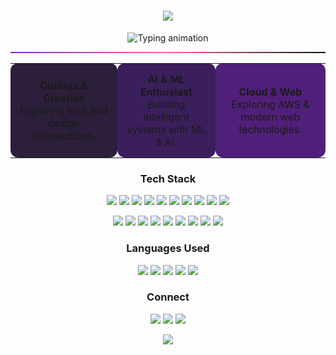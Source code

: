 <h1 align="center">
  <img src="https://img.shields.io/badge/Hi,_I'm_Keerthishree-%237B2CBF?style=for-the-badge&logoColor=white&labelColor=7209B7"/>
</h1>

<p align="center">
  <img src="https://readme-typing-svg.herokuapp.com?font=Poppins&weight=500&size=22&duration=3000&pause=1200&color=BD93F9&center=true&vCenter=true&width=500&lines=Machine+Learning+%7C+Cloud+%7C+AI;Creating+Intelligent+and+Elegant+Solutions;Exploring+the+Art+of+Computation" alt="Typing animation"/>
</p>

<p align="center">
  <hr style="border:0;height:2px;background:linear-gradient(90deg, #7B2CBF, #FF6BA1, #0D1117); width:100%;">
</p>

<table align="center">
<tr>
<td align="center" style="background:#2c1f3b; border-radius:12px; padding:15px; margin:5px;">
<b>Curious & Creative</b><br>Exploring tech and design intersections.
</td>
<td align="center" style="background:#3b1f5c; border-radius:12px; padding:15px; margin:5px;">
<b>AI & ML Enthusiast</b><br>Building intelligent systems with ML & AI.
</td>
<td align="center" style="background:#501f7a; border-radius:12px; padding:15px; margin:5px;">
<b>Cloud & Web</b><br>Exploring AWS & modern web technologies.
</td>
</tr>
</table>


<h3 align="center">Tech Stack</h3>

<p align="center">
  <img src="https://img.shields.io/badge/-Python-2E0249?style=for-the-badge&logo=python&logoColor=white"/>
  <img src="https://img.shields.io/badge/-Java-5A189A?style=for-the-badge&logo=java&logoColor=white"/>
  <img src="https://img.shields.io/badge/-C-6A0572?style=for-the-badge&logo=c&logoColor=white"/>
  <img src="https://img.shields.io/badge/-C++-7B2CBF?style=for-the-badge&logo=c%2B%2B&logoColor=white"/>
  <img src="https://img.shields.io/badge/-HTML-F72585?style=for-the-badge&logo=html5&logoColor=white"/>
  <img src="https://img.shields.io/badge/-CSS-B5179E?style=for-the-badge&logo=css3&logoColor=white"/>
  <img src="https://img.shields.io/badge/-JavaScript-7209B7?style=for-the-badge&logo=javascript&logoColor=white"/>
  <img src="https://img.shields.io/badge/-Node.js-560BAD?style=for-the-badge&logo=node.js&logoColor=white"/>
  <img src="https://img.shields.io/badge/-AWS-3A0CA3?style=for-the-badge&logo=amazonaws&logoColor=white"/>
  <img src="https://img.shields.io/badge/-Advanced+Excel-9D4EDD?style=for-the-badge&logo=microsoftexcel&logoColor=white"/> 
</p>

<p align="center">
  <img src="https://img.shields.io/badge/TensorFlow-302b63?style=for-the-badge&logo=tensorflow&logoColor=ffb6c1"/>
  <img src="https://img.shields.io/badge/PyTorch-5a189a?style=for-the-badge&logo=pytorch&logoColor=ffb6c1"/>
  <img src="https://img.shields.io/badge/NumPy-5a189a?style=for-the-badge&logo=numpy&logoColor=white"/>
  <img src="https://img.shields.io/badge/Pandas-9d4edd?style=for-the-badge&logo=pandas&logoColor=white"/>
  <img src="https://img.shields.io/badge/Plotly-7b2cbf?style=for-the-badge&logo=plotly&logoColor=white"/>
  <img src="https://img.shields.io/badge/Matplotlib-6a0572?style=for-the-badge&logo=matplotlib&logoColor=white"/>
  <img src="https://img.shields.io/badge/Seaborn-7209B7?style=for-the-badge&logo=seaborn&logoColor=white"/>
  <img src="https://img.shields.io/badge/SQL-560BAD?style=for-the-badge&logo=mysql&logoColor=white"/>
  <img src="https://img.shields.io/badge/NoSQL-3A0CA3?style=for-the-badge&logo=mongodb&logoColor=white"/>
</p>

<h3 align="center">Languages Used</h3>

<p align="center">
  <img src="https://img.shields.io/badge/Python-2E0249?style=for-the-badge&logo=python&logoColor=white"/>
  <img src="https://img.shields.io/badge/Java-5A189A?style=for-the-badge&logo=java&logoColor=white"/>
  <img src="https://img.shields.io/badge/-C-6A0572?style=for-the-badge&logo=c&logoColor=white"/>
  <img src="https://img.shields.io/badge/C++-7B2CBF?style=for-the-badge&logo=c%2B%2B&logoColor=white"/>
  <img src="https://img.shields.io/badge/JavaScript-7209B7?style=for-the-badge&logo=javascript&logoColor=white"/>
</p>

<h3 align="center">Connect</h3>

<p align="center">
  <a href="https://www.linkedin.com/in/keerthishreekesavan/" target="_blank"><img src="https://img.shields.io/badge/LinkedIn-2f0743?style=for-the-badge&logo=linkedin&logoColor=ffb6c1"/></a>
  <a href="mailto:keerthishreekesavan@gmail.com"><img src="https://img.shields.io/badge/Email-5a189a?style=for-the-badge&logo=gmail&logoColor=ffb6c1"/></a>
  <a href="https://github.com/Keerthishreekesavan"><img src="https://img.shields.io/badge/GitHub-302b63?style=for-the-badge&logo=github&logoColor=ffb6c1"/></a>
</p>

<p align="center">
  <img src="https://capsule-render.vercel.app/api?type=waving&color=7b2cbf&height=80&section=footer"/>
</p>


